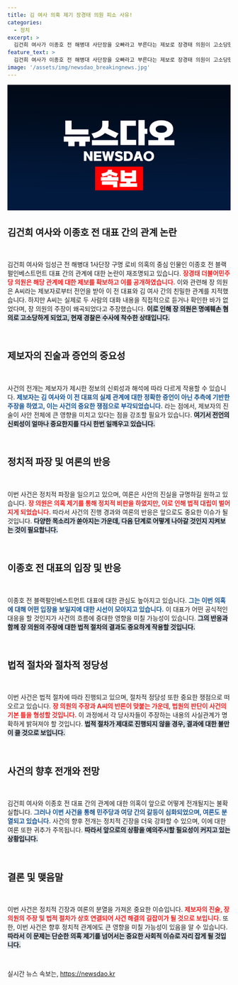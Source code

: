 ```yaml
---
title: 김 여사 의혹 제기 장경태 의원 피소 사유!
categories:
  - 정치
excerpt: >
  김건희 여사가 이종호 전 해병대 사단장을 오빠라고 부른다는 제보로 장경태 의원이 고소당했습니다. 제보자는 장 의원이 이를 왜곡했다고 주장하며 경찰 수사가 시작됐습니다. 과연 이 얽히고설킨 정치적 스캔들의 진실은 무엇일까요?
feature_text: >
  김건희 여사가 이종호 전 해병대 사단장을 오빠라고 부른다는 제보로 장경태 의원이 고소당했습니다. 제보자는 장 의원이 이를 왜곡했다고 주장하며 경찰 수사가 시작됐습니다. 과연 이 얽히고설킨 정치적 스캔들의 진실은 무엇일까요?
image: '/assets/img/newsdao_breakingnews.jpg'
---
```


<p><img src="/assets/img/newsdao_breakingnews.jpg" alt="firstkoreanews 속보" /></p>

<h2 data-ke-size="size26">김건희 여사와 이종호 전 대표 간의 관계 논란</h2>

<p data-ke-size="size16">&nbsp;</p>

<p>김건희 여사와 임성근 전 해병대 1사단장 구명 로비 의혹의 중심 인물인 이종호 전 블랙펄인베스트먼트 대표 간의 관계에 대한 논란이 재조명되고 있습니다. <b><span style="color: #ee2323;">장경태 더불어민주당 의원은 해당 관계에 대한 제보를 확보하고 이를 공개하였습니다.</span></b> 이와 관련해 장 의원은 A씨라는 제보자로부터 전언을 받아 이 전 대표와 김 여사 간의 친밀한 관계를 지적했습니다. 하지만 A씨는 실제로 두 사람의 대화 내용을 직접적으로 듣거나 확인한 바가 없었다며, 장 의원의 주장이 왜곡되었다고 주장했습니다. <b><span style="background-color: #21538527;">이로 인해 장 의원은 명예훼손 혐의로 고소당하게 되었고, 현재 경찰은 수사에 착수한 상태입니다.</span></b></p>

<p data-ke-size="size16">&nbsp;</p>

<h2 data-ke-size="size26">제보자의 진술과 증언의 중요성</h2>

<p data-ke-size="size16">&nbsp;</p>

<p>사건의 전개는 제보자가 제시한 정보의 신뢰성과 해석에 따라 다르게 작용할 수 있습니다. <b><span style="color: #1a5490;">제보자는 김 여사와 이 전 대표의 실제 관계에 대한 정확한 증언이 아닌 추측에 기반한 주장을 하였고, 이는 사건의 중요한 쟁점으로 부각되었습니다.</span></b> 라는 점에서, 제보자의 진술이 사안 전체에 큰 영향을 미치고 있다는 점을 강조할 필요가 있습니다. <b><span style="background-color: #21538527;">여기서 전언의 신뢰성이 얼마나 중요한지를 다시 한번 일깨우고 있습니다.</span></b></p>

<p data-ke-size="size16">&nbsp;</p>

<h2 data-ke-size="size26">정치적 파장 및 여론의 반응</h2>

<p data-ke-size="size16">&nbsp;</p>

<p>이번 사건은 정치적 파장을 일으키고 있으며, 여론은 사안의 진실을 규명하길 원하고 있습니다. <b><span style="color: #ee2323;">장 의원은 의혹 제기를 통해 정치적 비판을 하였지만, 이로 인해 법적 대립이 벌어지게 되었습니다.</span></b> 따라서 사건의 진행 경과와 여론의 반응은 앞으로도 중요한 이슈가 될 것입니다. <b><span style="background-color: #21538527;">다양한 목소리가 쏟아지는 가운데, 다음 단계로 어떻게 나아갈 것인지 지켜보는 것이 필요합니다.</span></b></p>

<p data-ke-size="size16">&nbsp;</p>

<h2 data-ke-size="size26">이종호 전 대표의 입장 및 반응</h2>

<p data-ke-size="size16">&nbsp;</p>

<p>이종호 전 블랙펄인베스트먼트 대표에 대한 관심도 높아지고 있습니다. <b><span style="color: #1a5490;">그는 이번 의혹에 대해 어떤 입장을 보일지에 대한 시선이 모아지고 있습니다.</span></b> 이 대표가 어떤 공식적인 대응을 할 것인지가 사건의 흐름에 중대한 영향을 미칠 가능성이 있습니다. <b><span style="background-color: #21538527;">그의 반응과 함께 장 의원의 주장에 대한 법적 절차의 결과도 중요하게 작용할 것입니다.</span></b></p>

<p data-ke-size="size16">&nbsp;</p>

<h2 data-ke-size="size26">법적 절차와 절차적 정당성</h2>

<p data-ke-size="size16">&nbsp;</p>

<p>이번 사건은 법적 절차에 따라 진행되고 있으며, 절차적 정당성 또한 중요한 쟁점으로 떠오르고 있습니다. <b><span style="color: #ee2323;">장 의원의 주장과 A씨의 반론이 맞붙는 가운데, 법원의 판단이 사건의 기본 틀을 형성할 것입니다.</span></b> 이 과정에서 각 당사자들이 주장하는 내용의 사실관계가 명확하게 밝혀져야 할 것입니다. <b><span style="background-color: #21538527;">법적 절차가 제대로 진행되지 않을 경우, 결과에 대한 불만이 클 것으로 보입니다.</span></b></p>

<p data-ke-size="size16">&nbsp;</p>

<h2 data-ke-size="size26">사건의 향후 전개와 전망</h2>

<p data-ke-size="size16">&nbsp;</p>

<p>김건희 여사와 이종호 전 대표 간의 관계에 대한 의혹이 앞으로 어떻게 전개될지는 불확실합니다. <b><span style="color: #1a5490;">그러나 이번 사건을 통해 민주당과 여당 간의 갈등이 심화되었으며, 여론도 분열되고 있습니다.</span></b> 사건의 향후 전개는 정치적 긴장을 더욱 강화할 수 있으며, 이에 대한 여론 또한 귀추가 주목됩니다. <b><span style="background-color: #21538527;">따라서 앞으로의 상황을 예의주시할 필요성이 커지고 있는 상황입니다.</span></b></p>

<p data-ke-size="size16">&nbsp;</p>

<h2 data-ke-size="size26">결론 및 맺음말</h2>

<p data-ke-size="size16">&nbsp;</p>

<p>이번 사건은 정치적 긴장과 여론의 분열을 가져온 중요한 이슈입니다. <b><span style="color: #ee2323;">제보자의 진술, 장 의원의 주장 및 법적 절차가 상호 연결되어 사건 해결의 길잡이가 될 것으로 보입니다.</span></b> 또한, 이번 사건은 향후 정치적 관계에도 큰 영향을 미칠 가능성이 있음을 알 수 있습니다. <b><span style="background-color: #21538527;">따라서 이 문제는 단순한 의혹 제기를 넘어서는 중요한 사회적 이슈로 자리 잡게 될 것입니다.</span></b></p>

<p data-ke-size="size16">&nbsp;</p>
실시간 뉴스 속보는, <a href="https://newsdao.kr" rel="dofollow">https://newsdao.kr</a>


